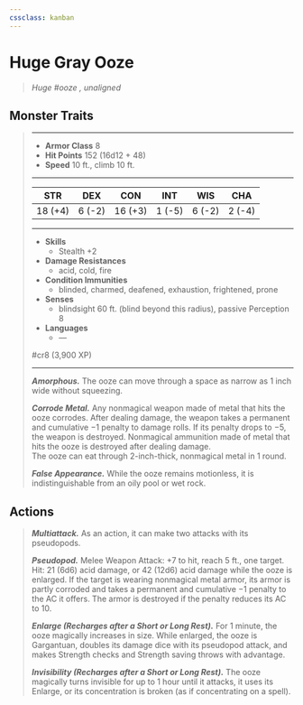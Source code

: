 ```yaml
---
cssclass: kanban
---
```


# Huge Gray Ooze
>*Huge #ooze , unaligned*
## Monster Traits
>___
>- **Armor Class** 8
>- **Hit Points** 152 (16d12 + 48)
>- **Speed** 10 ft., climb 10 ft.
>___
>|STR|DEX|CON|INT|WIS|CHA|
>|:---:|:---:|:---:|:---:|:---:|:---:|
>|18 (+4)|6 (-2)|16 (+3)|1 (-5)|6 (-2)|2 (-4)|
>___
>- **Skills**
>	 - Stealth +2
>- **Damage Resistances**
>	 - acid, cold, fire
>- **Condition Immunities**
>	 - blinded, charmed, deafened, exhaustion, frightened, prone
>- **Senses**
>	 - blindsight 60 ft. (blind beyond this radius), passive Perception 8
>- **Languages**
>	 - —
>
> #cr8 (3,900 XP)
>___
>***Amorphous.*** The ooze can move through a space as narrow as 1 inch wide without squeezing.  
>
>***Corrode Metal.*** Any nonmagical weapon made of metal that hits the ooze corrodes. After dealing damage, the weapon takes a permanent and cumulative −1 penalty to damage rolls. If its penalty drops to −5, the weapon is destroyed. Nonmagical ammunition made of metal that hits the ooze is destroyed after dealing damage.  
>The ooze can eat through 2-inch-thick, nonmagical metal in 1 round.  
>
>***False Appearance.*** While the ooze remains motionless, it is indistinguishable from an oily pool or wet rock.  
>
## Actions
>***Multiattack.*** As an action, it can make two attacks with its pseudopods.  
>
>***Pseudopod.*** Melee Weapon Attack: +7 to hit, reach 5 ft., one target. Hit: 21 (6d6) acid damage, or 42 (12d6) acid damage while the ooze is enlarged. If the target is wearing nonmagical metal armor, its armor is partly corroded and takes a permanent and cumulative −1 penalty to the AC it offers. The armor is destroyed if the penalty reduces its AC to 10.  
>
>***Enlarge (Recharges after a Short or Long Rest).*** For 1 minute, the ooze magically increases in size. While enlarged, the ooze is Gargantuan, doubles its damage dice with its pseudopod attack, and makes Strength checks and Strength saving throws with advantage.  
>
>***Invisibility (Recharges after a Short or Long Rest).*** The ooze magically turns invisible for up to 1 hour until it attacks, it uses its Enlarge, or its concentration is broken (as if concentrating on a spell).